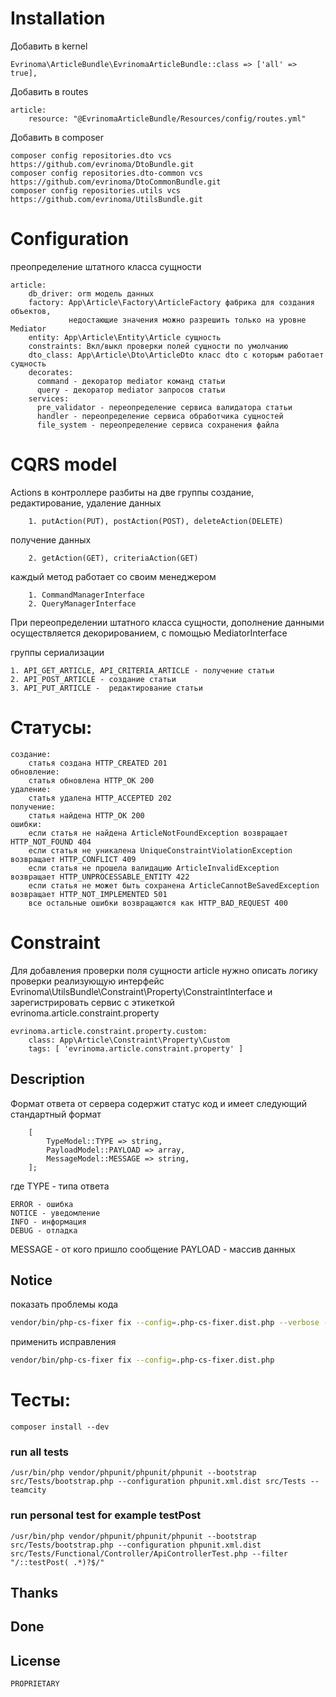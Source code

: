 # Installation

Добавить в kernel

    Evrinoma\ArticleBundle\EvrinomaArticleBundle::class => ['all' => true],

Добавить в routes

    article:
        resource: "@EvrinomaArticleBundle/Resources/config/routes.yml"

Добавить в composer

    composer config repositories.dto vcs https://github.com/evrinoma/DtoBundle.git
    composer config repositories.dto-common vcs https://github.com/evrinoma/DtoCommonBundle.git
    composer config repositories.utils vcs https://github.com/evrinoma/UtilsBundle.git

# Configuration

преопределение штатного класса сущности

    article:
        db_driver: orm модель данных
        factory: App\Article\Factory\ArticleFactory фабрика для создания объектов,
                 недостающие значения можно разрешить только на уровне Mediator
        entity: App\Article\Entity\Article сущность
        constraints: Вкл/выкл проверки полей сущности по умолчанию 
        dto_class: App\Article\Dto\ArticleDto класс dto с которым работает сущность
        decorates:
          command - декоратор mediator команд статьи
          query - декоратор mediator запросов статьи
        services:
          pre_validator - переопределение сервиса валидатора статьи
          handler - переопределение сервиса обработчика сущностей
          file_system - переопределение сервиса сохранения файла

# CQRS model

Actions в контроллере разбиты на две группы
создание, редактирование, удаление данных

        1. putAction(PUT), postAction(POST), deleteAction(DELETE)
получение данных

        2. getAction(GET), criteriaAction(GET)

каждый метод работает со своим менеджером

        1. CommandManagerInterface
        2. QueryManagerInterface

При переопределении штатного класса сущности, дополнение данными осуществляется декорированием, с помощью MediatorInterface


группы  сериализации

    1. API_GET_ARTICLE, API_CRITERIA_ARTICLE - получение статьи
    2. API_POST_ARTICLE - создание статьи
    3. API_PUT_ARTICLE -  редактирование статьи

# Статусы:

    создание:
        статья создана HTTP_CREATED 201
    обновление:
        статья обновлена HTTP_OK 200
    удаление:
        статья удалена HTTP_ACCEPTED 202
    получение:
        статья найдена HTTP_OK 200
    ошибки:
        если статья не найдена ArticleNotFoundException возвращает HTTP_NOT_FOUND 404
        если статья не уникалена UniqueConstraintViolationException возвращает HTTP_CONFLICT 409
        если статья не прошела валидацию ArticleInvalidException возвращает HTTP_UNPROCESSABLE_ENTITY 422
        если статья не может быть сохранена ArticleCannotBeSavedException возвращает HTTP_NOT_IMPLEMENTED 501
        все остальные ошибки возвращаются как HTTP_BAD_REQUEST 400

# Constraint

Для добавления проверки поля сущности article нужно описать логику проверки реализующую интерфейс Evrinoma\UtilsBundle\Constraint\Property\ConstraintInterface и зарегистрировать сервис с этикеткой evrinoma.article.constraint.property

    evrinoma.article.constraint.property.custom:
        class: App\Article\Constraint\Property\Custom
        tags: [ 'evrinoma.article.constraint.property' ]

## Description
Формат ответа от сервера содержит статус код и имеет следующий стандартный формат
```text
    [
        TypeModel::TYPE => string,
        PayloadModel::PAYLOAD => array,
        MessageModel::MESSAGE => string,
    ];
```
где
TYPE - типа ответа

    ERROR - ошибка
    NOTICE - уведомление
    INFO - информация
    DEBUG - отладка

MESSAGE - от кого пришло сообщение
PAYLOAD - массив данных

## Notice

показать проблемы кода

```bash
vendor/bin/php-cs-fixer fix --config=.php-cs-fixer.dist.php --verbose --diff --dry-run
```

применить исправления

```bash
vendor/bin/php-cs-fixer fix --config=.php-cs-fixer.dist.php
```

# Тесты:

    composer install --dev

### run all tests

    /usr/bin/php vendor/phpunit/phpunit/phpunit --bootstrap src/Tests/bootstrap.php --configuration phpunit.xml.dist src/Tests --teamcity

### run personal test for example testPost

    /usr/bin/php vendor/phpunit/phpunit/phpunit --bootstrap src/Tests/bootstrap.php --configuration phpunit.xml.dist src/Tests/Functional/Controller/ApiControllerTest.php --filter "/::testPost( .*)?$/" 

## Thanks

## Done

## License
    PROPRIETARY
   